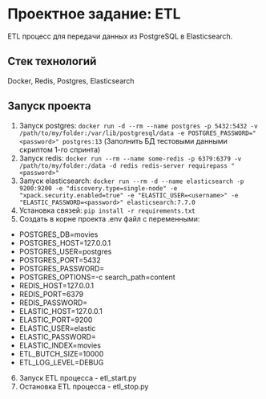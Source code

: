 # Проектное задание: ETL

ETL процесс для передачи данных из PostgreSQL в Elasticsearch.

## Стек технологий

Docker, Redis, Postgres, Elasticsearch

## Запуск проекта

1. Запуск postgres: `docker run -d --rm --name postgres -p 5432:5432 -v /path/to/my/folder:/var/lib/postgresql/data -e POSTGRES_PASSWORD="<password>" postgres:13`
   (Заполнить БД тестовыми данными скриптом 1-го спринта)
2. Запуск redis: `docker run --rm --name some-redis -p 6379:6379 -v /path/to/my/folder:/data -d redis redis-server requirepass "<password>"`
3. Запуск elasticsearch: `docker run --rm -d --name elasticsearch -p 9200:9200 -e "discovery.type=single-node" -e "xpack.security.enabled=true" -e "ELASTIC_USER=<username>" -e "ELASTIC_PASSWORD=<password>" elasticsearch:7.7.0`
4. Установка связей: `pip install -r requirements.txt`
5. Создать в корне проекта .env файл с переменными:
- POSTGRES_DB=movies
- POSTGRES_HOST=127.0.0.1
- POSTGRES_USER=postgres
- POSTGRES_PORT=5432
- POSTGRES_PASSWORD=<password>
- POSTGRES_OPTIONS=-c search_path=content
- REDIS_HOST=127.0.0.1
- REDIS_PORT=6379
- REDIS_PASSWORD=<password>
- ELASTIC_HOST=127.0.0.1
- ELASTIC_PORT=9200
- ELASTIC_USER=elastic
- ELASTIC_PASSWORD=<password>
- ELASTIC_INDEX=movies
- ETL_BUTCH_SIZE=10000
- ETL_LOG_LEVEL=DEBUG
6. Запуск ETL процесса - etl_start.py
7. Остановка ETL процесса - etl_stop.py
